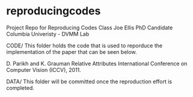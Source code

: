 reproducingcodes
================

Project Repo for Reproducing Codes Class 
Joe Ellis PhD Candidate
Columbia Univeristy - DVMM Lab

CODE/
This folder holds the code that is used to reporduce the implementation of the paper that can be seen below.

D. Parikh and K. Grauman
Relative Attributes
International Conference on Computer Vision (ICCV), 2011.

DATA/ 
This folder will be committed once the reproduction effort is completed.
